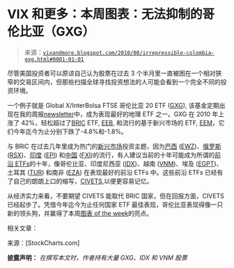 <!--yml

类别：未分类

日期：2024-05-18 17:04:10

-->

# VIX 和更多：本周图表：无法抑制的哥伦比亚（GXG）

> 来源：[`vixandmore.blogspot.com/2010/08/irrepressible-colombia-gxg.html#0001-01-01`](http://vixandmore.blogspot.com/2010/08/irrepressible-colombia-gxg.html#0001-01-01)

尽管美国投资者可以原谅自己认为股票在过去 3 个半月里一直被困在一个相对狭窄的交易区间内，但那些扫描全球寻找投资想法的人可能会看到一个完全不同的投资环境。

一个例子就是 Global X/InterBolsa FTSE 哥伦比亚 20 ETF ([GXG](http://vixandmore.blogspot.com/search/label/GXG)), 该基金定期出现在我的周报[newsletter](http://vixandmoresubscriber.blogspot.com/)中，成为表现最好的地理 ETF 之一。GXG 在 2010 年上涨了 42%，轻松超过了[BRIC](http://vixandmore.blogspot.com/search/label/BRIC) ETF, [EEB](http://vixandmore.blogspot.com/search/label/GOOG), 和流行的基于新兴市场的 ETF, [EEM](http://vixandmore.blogspot.com/search/label/EEM)，它们今年迄今为止分别下跌了-4.8%和-1.8%。

与 BRIC 在过去几年里成为热门的[新兴市场](http://vixandmore.blogspot.com/search/label/emerging%20markets)投资主题，因为[巴西](http://vixandmore.blogspot.com/search/label/Brazil) ([EWZ](http://vixandmore.blogspot.com/search/label/EWZ))、[俄罗斯](http://vixandmore.blogspot.com/search/label/Russia) ([RSX](http://vixandmore.blogspot.com/search/label/RSX))、[印度](http://vixandmore.blogspot.com/search/label/India) ([EPI](http://vixandmore.blogspot.com/search/label/EPI)) 和[中国](http://vixandmore.blogspot.com/search/label/China) ([FXI](http://vixandmore.blogspot.com/search/label/FXI))的流行，有人建议当前的十年可能成为所谓的[前沿 ETFs](http://vixandmore.blogspot.com/search/label/frontier%20ETFs)的十年，像哥伦比亚、印度尼西亚 ([IDX](http://vixandmore.blogspot.com/search/label/IDX))、越南 ([VNM](http://vixandmore.blogspot.com/search/label/VNM))、埃及 ([EGPT](http://vixandmore.blogspot.com/search/label/EGPT))、土耳其 ([TUR](http://vixandmore.blogspot.com/search/label/TUR)) 和南非 ([EZA](http://vixandmore.blogspot.com/search/label/EZA)) 在表现最好的前沿 ETFs 中。这些前沿 ETFs 已经有了自己的朗朗上口的缩写，[CIVETS,](http://vixandmore.blogspot.com/search/label/CIVETS)以便更容易记忆。

从经济实力来看，不要期望 CIVETS 能取代 BRIC 国家，但在回报方面，CIVETS 已经起步了。凭借今年迄今为止任何国家 ETF 最佳表现，哥伦比亚表现得像一只新的领头狗，并赢得了本周[图表 of the week](http://vixandmore.blogspot.com/search/label/chart%20of%20the%20week)的亮点。

相关文章：

来源：[StockCharts.com]

**披露声明：** *在撰写本文时，作者持有大量 GXG、IDX 和 VNM 股票*

